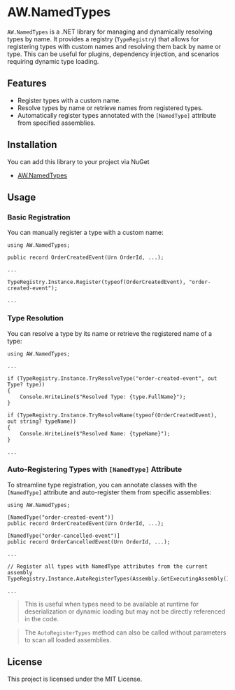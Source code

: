 # AW.NamedTypes

`AW.NamedTypes` is a .NET library for managing and dynamically resolving types by name. It provides a registry (`TypeRegistry`) that allows for registering types with custom names and resolving them back by name or type. This can be useful for plugins, dependency injection, and scenarios requiring dynamic type loading.

## Features

- Register types with a custom name.
- Resolve types by name or retrieve names from registered types.
- Automatically register types annotated with the `[NamedType]` attribute from specified assemblies.

## Installation

You can add this library to your project via NuGet

- [AW.NamedTypes](https://www.nuget.org/packages/AW.NamedTypes/)

## Usage

### Basic Registration

You can manually register a type with a custom name:

```
using AW.NamedTypes;

public record OrderCreatedEvent(Urn OrderId, ...);

...

TypeRegistry.Instance.Register(typeof(OrderCreatedEvent), "order-created-event");

...
```

### Type Resolution

You can resolve a type by its name or retrieve the registered name of a type:

```
using AW.NamedTypes;

...

if (TypeRegistry.Instance.TryResolveType("order-created-event", out Type? type))
{
    Console.WriteLine($"Resolved Type: {type.FullName}");
}

if (TypeRegistry.Instance.TryResolveName(typeof(OrderCreatedEvent), out string? typeName))
{
    Console.WriteLine($"Resolved Name: {typeName}");
}

...
```

### Auto-Registering Types with `[NamedType]` Attribute

To streamline type registration, you can annotate classes with the `[NamedType]` attribute and auto-register them from specific assemblies:

```
using AW.NamedTypes;

[NamedType("order-created-event")]
public record OrderCreatedEvent(Urn OrderId, ...);

[NamedType("order-cancelled-event")]
public record OrderCancelledEvent(Urn OrderId, ...);

...

// Register all types with NamedType attributes from the current assembly
TypeRegistry.Instance.AutoRegisterTypes(Assembly.GetExecutingAssembly());

...

```
> This is useful when types need to be available at runtime for deserialization or dynamic loading but may not be directly referenced in the code.

> The `AutoRegisterTypes` method can also be called without parameters to scan all loaded assemblies.

## License
This project is licensed under the MIT License.
